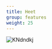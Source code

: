 ```yaml
---
title: Heet
group: features
weight: 25
---
```

![KNdndkj](img/img_2099.jpg "smd mas dmna sdmn sadmn dmn asmd")
